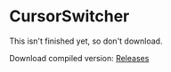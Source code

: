 # CursorSwitcher

This isn't finished yet, so don't download.


Download compiled version:
[Releases](https://github.com/MazeW/CursorSwitcher/releases)
